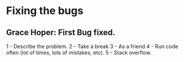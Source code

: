 # Fixing the bugs

## Grace Hoper: First Bug fixed.

1 - Describe the problem.
2 - Take a break
3 - As a friend
4 - Run code often (lot of times, lots of mistakes, etc).
5 - Stack overflow.
